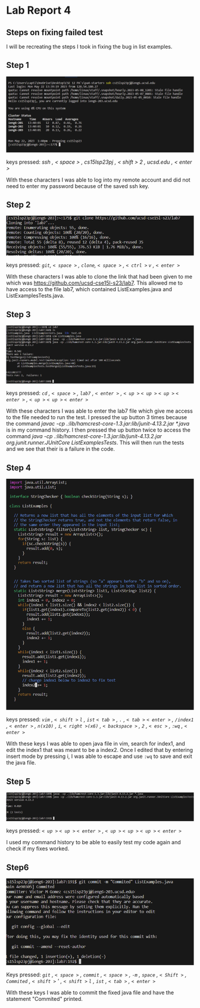 # Lab Report 4
## Steps on fixing failed test
I will be recreating the steps I took in fixing the bug in list examples.
## **Step 1**
![Image](step1.png)

keys pressed: *ssh , < space > , cs15lsp23pj , < shift > 2 , ucsd.edu , < enter >* 
  
  With these characters I was able to log into my remote account and did not need to enter my password because of the saved ssh key.

## **Step 2**
![Image](step2.png)

keys pressed: *`git`, `< space >` , `clone`, `< space >` , `< ctrl >` `v` , `< enter >`*
  
With these characters I was able to clone the link that had been given to me which was https://github.com/ucsd-cse15l-s23/lab7. This allowed me to have access to the file lab7, which contained ListExamples.java and ListExamplesTests.java.
  
## **Step 3**
![Image](step3.png)

keys pressed: *`cd` , `< space >` , `lab7` , `< enter >` , `< up >` `< up >` `< up >` `< enter >` , `< up >` `< up >` `< enter >`*
  
With these characters I was able to enter the lab7 file which give me access to the file needed to run the test. I pressed the up button 3 times because the   command _javac -cp .:lib/hamcrest-core-1.3.jar:lib/junit-4.13.2.jar *.java_ is in my command history. I then pressed the up button twice to access the command     *java -cp .:lib/hamcrest-core-1.3.jar:lib/junit-4.13.2.jar org.junit.runner.JUnitCore ListExamplesTests*. This will then run the tests and we see that their is a failure in the code.

## **Step 4**
![Image](step4.png)
  
keys pressed: *`vim` , `< shift >` `l` , `ist` `< tab >` , `.` , `< tab >` `< enter >` , `/index1` , `< enter >` , `n(x10)` , `i`, `< right >(x6)` , `< backspace >` , `2` , `< esc >` , `:wq` , `< enter >`*
  
With these keys I was able to open java file in vim, search for index1, and edit the index1 that was meant to be a index2. Once I edited that by entering insert mode by pressing i, I was able to escape and use `:wq` to save and exit the java file.
  
## **Step 5**
![Image](step5.png)
  
   keys pressed: *`< up >` `< up >` `< enter >` , `< up >` `< up >` `< up >` `< enter >`*
  
  I used my command history to be able to easily test my code again and check if my fixes worked.
  
## **Step6**
![Image](step6.png)
  
  Keys pressed: *`git` , `< space >` , `commit` , `< space >` , `-m` , `space` , `< Shift >` , `Commited` , `< shift >` ' , `< shift >` `l` , `ist` , `< tab >` , `< enter >`*
  
With these keys I was able to commit the fixed java file and have the statement "Commited" printed. 
  

